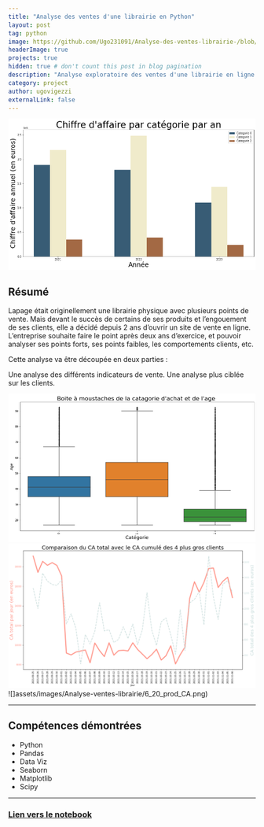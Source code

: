```yaml
---
title: "Analyse des ventes d'une librairie en Python"
layout: post
tag: python
image: https://github.com/Ugo231091/Analyse-des-ventes-librairie-/blob/main/images/Lapage-logo.png?raw=true
headerImage: true
projects: true
hidden: true # don't count this post in blog pagination
description: "Analyse exploratoire des ventes d'une librairie en ligne effectuée en Python."
category: project
author: ugovigezzi
externalLink: false
---
```


![](assets/images/Analyse-ventes-librairie/8_CA_categ.png)

## Résumé

Lapage était originellement une librairie physique avec plusieurs points de vente. Mais devant le succès de certains de ses produits et l’engouement de ses clients, elle a décidé depuis 2 ans d’ouvrir un site de vente en ligne. L’entreprise souhaite faire le point après deux ans d’exercice, et pouvoir analyser ses points forts, ses points faibles, les comportements clients, etc.

Cette analyse va être découpée en deux parties :

Une analyse des différents indicateurs de vente.
Une analyse plus ciblée sur les clients.

![](assets/images/Analyse-ventes-librairie/16_moust_age_categ.png) ![](assets/images/Analyse-ventes-librairie/2_Comp_CA_TOTAL_Client.png) ![]assets/images/Analyse-ventes-librairie/6_20_prod_CA.png)

---

## Compétences démontrées

- Python 
- Pandas
- Data Viz
- Seaborn 
- Matplotlib
- Scipy

---

### [Lien vers le notebook](https://github.com/Ugo231091/Analyse-des-ventes-librairie-/blob/main/Analyse_ventes_librairie_Lapage.ipynb)

